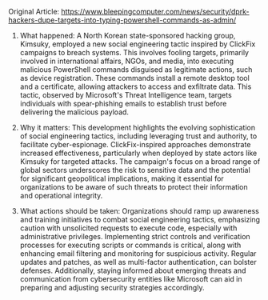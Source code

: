 Original Article: https://www.bleepingcomputer.com/news/security/dprk-hackers-dupe-targets-into-typing-powershell-commands-as-admin/

1) What happened: A North Korean state-sponsored hacking group, Kimsuky, employed a new social engineering tactic inspired by ClickFix campaigns to breach systems. This involves fooling targets, primarily involved in international affairs, NGOs, and media, into executing malicious PowerShell commands disguised as legitimate actions, such as device registration. These commands install a remote desktop tool and a certificate, allowing attackers to access and exfiltrate data. This tactic, observed by Microsoft's Threat Intelligence team, targets individuals with spear-phishing emails to establish trust before delivering the malicious payload.

2) Why it matters: This development highlights the evolving sophistication of social engineering tactics, including leveraging trust and authority, to facilitate cyber-espionage. ClickFix-inspired approaches demonstrate increased effectiveness, particularly when deployed by state actors like Kimsuky for targeted attacks. The campaign's focus on a broad range of global sectors underscores the risk to sensitive data and the potential for significant geopolitical implications, making it essential for organizations to be aware of such threats to protect their information and operational integrity.

3) What actions should be taken: Organizations should ramp up awareness and training initiatives to combat social engineering tactics, emphasizing caution with unsolicited requests to execute code, especially with administrative privileges. Implementing strict controls and verification processes for executing scripts or commands is critical, along with enhancing email filtering and monitoring for suspicious activity. Regular updates and patches, as well as multi-factor authentication, can bolster defenses. Additionally, staying informed about emerging threats and communication from cybersecurity entities like Microsoft can aid in preparing and adjusting security strategies accordingly.